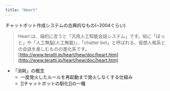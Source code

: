 ```yaml
---
title: "Heart"
---
```


チャットボット作成システムの古典的なもの(~2004ぐらい)

> Heart は、端的に言うと「汎用人工知能会話システム」です。俗に「ぼっと」や「人工無脳(人工無能)」、「chatter bot」と呼ばれる、仮想人格系との会話を楽しむものの進化系です。
[http://www.teratti.jp/heart/hew/doc/heart.htm](http://www.teratti.jp/heart/hew/doc/heart.htm)

- 「消耗」の概念
    - 一度発火したルールを再起動まで発火しなくする仕組み
    - [[チャットボットの馴化]]の一種
